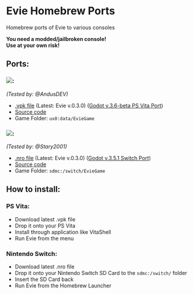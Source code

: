 # Evie Homebrew Ports
Homebrew ports of Evie to various consoles

**You need a modded/jailbroken console!**</br>
**Use at your own risk!**

## Ports:
### ![](https://img.shields.io/badge/PS%20Vita-003791?style=for-the-badge&logo=playstation&logoColor=white):
_(Tested by: @AndusDEV)_
 - [.vpk file](https://github.com/LnlyPie/Evie-Homebrew-Ports/releases/tag/v0.3.0) (Latest: Evie v.0.3.0) ([Godot v.3.6-beta PS Vita Port](https://github.com/SonicMastr/godot-vita/actions/runs/4623774966))
 - [Source code](https://github.com/LnlyPie/Evie-Vita)
 - Game Folder: `ux0:data/EvieGame`
### ![](https://img.shields.io/badge/Nintendo_Switch-E60012?style=for-the-badge&logo=nintendo-switch&logoColor=white):
_(Tested by: @Stary2001)_
 - [.nro file](https://github.com/LnlyPie/Evie-Homebrew-Ports/releases/tag/v0.3.0) (Latest: Evie v.0.3.0) ([Godot v.3.5.1 Switch Port](https://github.com/Stary2001/godot))
 - [Source code](https://github.com/LnlyPie/Evie-Switch)
 - Game Folder: `sdmc:/switch/EvieGame`

## How to install:
### PS Vita:
 - Download latest .vpk file
 - Drop it onto your PS Vita
 - Install through application like VitaShell
 - Run Evie from the menu
### Nintendo Switch:
 - Download latest .nro file
 - Drop it onto your Nintendo Switch SD Card to the `sdmc:/switch/` folder
 - Insert the SD Card back
 - Run Evie from the Homebrew Launcher
